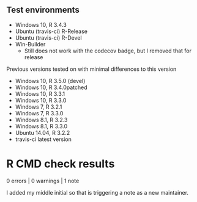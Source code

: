 ## Test environments
- Windows 10, R 3.4.3
- Ubuntu (travis-ci) R-Release
- Ubuntu (travis-ci) R-Devel
- Win-Builder
    - Still does not work with the codecov badge, but I removed that for release

Previous versions tested on with minimal differences to this version
- Windows 10, R 3.5.0 (devel)
- Windows 10, R 3.4.0patched
- Windows 10, R 3.3.1
- Windows 10, R 3.3.0
- Windows 7, R 3.2.1
- Windows 7, R 3.3.0
- Windows 8.1, R 3.2.3
- Windows 8.1, R 3.3.0
- Ubuntu 14.04, R 3.2.2
- travis-ci latest version

# R CMD check results

0 errors | 0 warnings | 1 note

I added my middle initial so that is triggering a note as a new maintainer.
